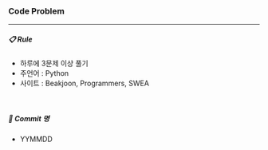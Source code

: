 ### Code Problem

<hr />

##### :clipboard: Rule

* 하루에 3문제 이상 풀기
* 주언어 : Python
* 사이트 :  Beakjoon, Programmers, SWEA

<br />

##### :name_badge: Commit 명

* YYMMDD

